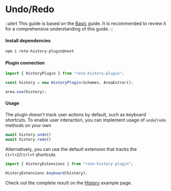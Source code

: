 # Undo/Redo

::alert
This guide is based on the [Basic](./basic) guide. It is recommended to review it for a comprehensive understanding of this guide.
::

#### Install dependencies

```bash
npm i rete-history-plugin@next
```

#### Plugin connection

```ts
import { HistoryPlugin } from "rete-history-plugin";

const history = new HistoryPlugin<Schemes, AreaExtra>();

area.use(history);
```

#### Usage

The plugin doesn't track user actions by default, such as keyboard shortcuts. To enable user interaction, you can implement usage of `undo`/`redo` methods on your own

```ts
await history.undo()
await history.redo()
```

Alternatively, you can use the default extension that tracks the `Ctrl+Z`/`Ctrl+Y` shortcuts

```ts
import { HistoryExtensions } from "rete-history-plugin";

HistoryExtensions.keyboard(history);
```

Check out the complete result on the [History](/examples/history) example page.
